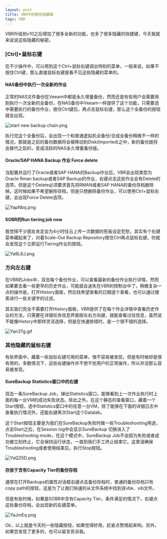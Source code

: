 ```yaml
---
layout: post
title: VBR中的那些隐藏键
tags: VBR
---
```




VBR升级到v10之后增加了很多全新的功能，也多了很多隐藏的快捷键，今天我就来说说这些隐藏的秘密。

### [Ctrl]+鼠标右键

在不少操作中，可以用到这个Ctrl+鼠标右键调出特别的菜单，一般来说，如果不按住Ctrl键，那么直接鼠标右键是看不见这些隐藏的菜单的。

#### NAS备份中执行一次全新的作业

正常的NAS文件备份在Veeam中都是永久增量备份，然而还是有些用户会需要用到执行一次全新的全备份，在NAS备份中Veeam一样提供了这个功能，只需要选中需要执行的备份作业，按住Ctrl键后，再点击鼠标右键，那么这个全备份的按钮就会出现。

![start new backup chain.png](https://helpcenter.veeam.com/docs/backup/vsphere/images/file_share_backup_job_start_new_backup_chain.png)

执行完这个全备份后，会出现一个和普通虚拟机全备份/合成全备份稍微不一样的情况，那就是之前的备份数据将会被移动到Disk(Imported)之中，新的备份链将会替代之前的，变成活跃的NAS永久增量备份链。

#### Oracle/SAP HANA Backup 作业 Force delete

当配置并运行了Oracle或者SAP HANA的Backup作业后，VBR会出现类型为Oracle Rman backup或者SAP Backup的作业，右键点击这些作业会有Delete的选项，但是这个Delete必须要求首先将RMAN或者SAP HANA的备份存档删除掉。这时候如果不希望删除存档，但是只想删除备份作业，可以使用Ctrl+鼠标右键，会出现Force Delete选项。

![YapNbq.png](https://s1.ax1x.com/2020/05/13/YapNbq.png)

#### SOBR的Run tiering job now

我觉得不少朋友肯定会为4小时往云上传一次数据的死板设定犯愁，其实有个右键菜单藏起来了，对着Scale-Out Backup Repository按住Ctrl再点鼠标右键，你就会发现这个立即运行Tiering作业的按钮。

![Ya9L6J.png](https://s1.ax1x.com/2020/05/13/Ya9L6J.png)



### 方向左右键

在VBR的Jobs中，双击每个备份作业，可以查看最新的备份作业执行详情，然而如果要去看一些更早的历史作业，可能就会迷失在VBR的控制台中了。稍微复杂一点的操作是，打开History面板，然后找希望查看的日期逐个查看，也可以通过搜索进行一些关键字的过滤。

其实我们完全不需要打开History面板，VBR提供了在每个作业详情中查看历史作业的方法，只需要在详细任务信息界面按左右方向键，就能查看过往信息，虽然说不能像History中那样灵活选择，但是在快速排错时，是一个很不错的选择。

![Yan3Tg.gif](https://s1.ax1x.com/2020/05/13/Yan3Tg.gif)



### 其他隐藏的鼠标右键

有些界面中，藏着一些鼠标右键可用的菜单，很不容易被发现，但是有时候却是很有用的，多数情况下，这些右键操作并不想干扰用户的正常操作，所以并没那么容易被发现。

#### SureBackup Statistics窗口中的右键

双击一条SureBackup Job，弹出Statistics窗口，能够看到上一次作业执行时上面的每一台VM的成功失败状态。除此之外，在这个静态的查看窗口，藏着一个Start按钮，选中Statistics窗口中的任意一台VM，除了能够在下面的详细日志中查看执行情况外，还能右键再次Start这个Datalab。

这个Start按钮主要是为我们在SureBackup失败时做一些Troubleshooting用途，点击Start之后，在Session log中会显示SureBackup 切换进入了Troubleshooting mode，在这个模式中，SureBackup Job不会因为失败或者成功被立刻终止，它会保持运行状态，一直到我们手工终止结束它。这里请确保Troubleshooting或者使用结束后，执行Stop按钮。

![YaQ25D.png](https://s1.ax1x.com/2020/05/13/YaQ25D.png)

#### 存放于含有Capacity Tier的备份存档

通常在打开Backups的属性对话框右键点击备份存档时，普通的备份存档只有copy path的按钮，这是为了让我们快速的从文件系统中找到该vbk、vib文件。

但是有些时候，如果是SOBR中含有Capacity Tier，条件满足的情况下，右键点这些备份存档，会出现新的右键菜单。

![YaJmEq.png](https://s1.ax1x.com/2020/05/13/YaJmEq.png)



Ok，以上就是今天的一些隐藏按钮，如果觉得好用，赶紧点赞用起来哟。另外，如果您发现了更多的，也可以留言告诉我。

